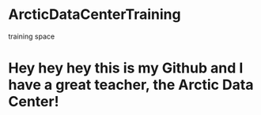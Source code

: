 # ArcticDataCenterTraining
training space


# Hey hey hey this is my Github and I have a great teacher, the Arctic Data Center!
